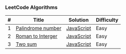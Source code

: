 ### LeetCode Algorithms


| # | Title | Solution | Difficulty |
|---| ----- | -------- | ---------- |
|1|[Palindrome number](https://leetcode.com/problems/palindrome-number/)| [JavaScript](./palindrome_number.js)|Easy|
|2|[Roman to Interger](https://leetcode.com/problems/roman-to-integer/)| [JavaScript](./roman_to_interger.js)|Easy|
|3|[Two sum](https://leetcode.com/problems/two-sum/)| [JavaScript](./two_sum.js)|Easy|

